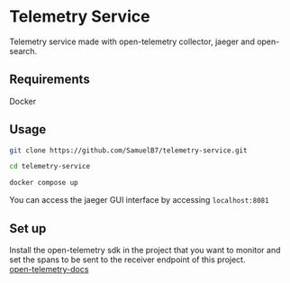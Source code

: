 # Telemetry Service

Telemetry service made with open-telemetry collector, jaeger and open-search.

## Requirements

Docker

## Usage

```sh
git clone https://github.com/SamuelB7/telemetry-service.git
```

```sh
cd telemetry-service
```

```sh
docker compose up
```

You can access the jaeger GUI interface by accessing `localhost:8081`

## Set up

Install the open-telemetry sdk in the project that you want to monitor and set the spans to be sent to the receiver endpoint of this project. <br>
[open-telemetry-docs](https://opentelemetry.io/docs/getting-started/dev/)
